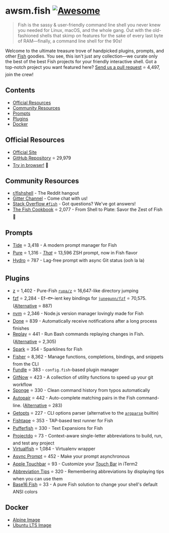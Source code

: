 # awsm.fish [![Awesome](https://awesome.re/badge.svg)](https://awesome.re)

> Fish is the sassy & user-friendly command line shell you never knew you needed for Linux, macOS, and the whole gang. Out with the old-fashioned shells that skimp on features for the sake of every last byte of RAM—finally, a command line shell for the 90s!

Welcome to the ultimate treasure trove of handpicked plugins, prompts, and other [Fish](https://fishshell.com/) goodies. You see, this isn't just any collection—we curate only the best of the best Fish projects for your friendly interactive shell. Got a top-notch project you want featured here? [Send us a pull request](https://github.com/jorgebucaran/awesome-fish/fork) ⭐ 4,497, join the crew!

## Contents

- [Official Resources](#official-resources)
- [Community Resources](#community-resources)
- [Prompts](#prompts)
- [Plugins](#plugins)
- [Docker](#docker)

## Official Resources

- [Official Site](https://fishshell.com)
- [GitHub Repository](https://github.com/fish-shell/fish-shell) ⭐ 29,979
- [Try in browser!](https://rootnroll.com/d/fish-shell/) 🍤

## Community Resources

- [r/fishshell](https://www.reddit.com/r/fishshell) - The Reddit hangout
- [Gitter Channel](https://gitter.im/fish-shell/fish-shell) - Come chat with us!
- [Stack Overflow `#fish`](https://stackoverflow.com/questions/tagged/fish) - Got questions? We've got answers!
- [The Fish Cookbook](https://github.com/jorgebucaran/cookbook.fish) ⭐ 2,077 - From Shell to Plate: Savor the Zest of Fish 🦞

## Prompts

- [Tide](https://github.com/IlanCosman/tide) ⭐ 3,418 - A modern prompt manager for Fish
- [Pure](https://github.com/pure-fish/pure/) ⭐ 1,316 - [_That_](https://github.com/sindresorhus/pure) ⭐ 13,596 ZSH prompt, now in Fish flavor
- [Hydro](https://github.com/jorgebucaran/hydro) ⭐ 787 - Lag-free prompt with async Git status (ooh la la)

## Plugins

- [z](https://github.com/jethrokuan/z) ⭐ 1,402 - Pure-Fish [`rupa/z`](https://github.com/rupa/z) ⭐ 16,647-like directory jumping
- [fzf](https://github.com/PatrickF1/fzf.fish) ⭐ 2,284 - Ef-🐟-ient key bindings for [`junegunn/fzf`](https://github.com/junegunn/fzf) ⭐ 70,575. ([Alternative](https://github.com/jethrokuan/fzf) ⭐ 887)
- [nvm](https://github.com/jorgebucaran/nvm.fish) ⭐ 2,346 - Node.js version manager lovingly made for Fish
- [Done](https://github.com/franciscolourenco/done) ⭐ 839 - Automatically receive notifications after a long process finishes
- [Replay](https://github.com/jorgebucaran/replay.fish) ⭐ 441 - Run Bash commands replaying changes in Fish. ([Alternative](https://github.com/edc/bass) ⭐ 2,305)
- [Spark](https://github.com/jorgebucaran/spark.fish) ⭐ 354 - Sparklines for Fish
- [Fisher](https://github.com/jorgebucaran/fisher) ⭐ 8,362 - Manage functions, completions, bindings, and snippets from the CLI
- [Fundle](https://github.com/danhper/fundle) ⭐ 383 - `config.fish`-based plugin manager
- [GitNow](https://github.com/joseluisq/gitnow) ⭐ 423 - A collection of utility functions to speed up your git workflow
- [Sponge](https://github.com/meaningful-ooo/sponge) ⭐ 330 - Clean command history from typos automatically
- [Autopair](https://github.com/jorgebucaran/autopair.fish) ⭐ 442 - Auto-complete matching pairs in the Fish command-line. ([Alternative](https://github.com/laughedelic/pisces) ⭐ 283)
- [Getopts](https://github.com/jorgebucaran/getopts.fish) ⭐ 227 - CLI options parser (alternative to the [`argparse`](https://fishshell.com/docs/current/cmds/argparse.html) builtin)
- [Fishtape](https://github.com/jorgebucaran/fishtape) ⭐ 353 - TAP-based test runner for Fish
- [Pufferfish](https://github.com/nickeb96/puffer-fish) ⭐ 330 - Text Expansions for Fish
- [Projectdo](https://github.com/paldepind/projectdo) ⭐ 73 - Context-aware single-letter abbreviations to build, run, and test any project
- [Virtualfish](https://github.com/adambrenecki/virtualfish) ⭐ 1,084 - Virtualenv wrapper
- [Async Prompt](https://github.com/acomagu/fish-async-prompt) ⭐ 452 - Make your prompt asynchronous
- [Apple Touchbar](https://github.com/rodrigobdz/fish-apple-touchbar) ⭐ 93 - Customize your [Touch Bar](https://developer.apple.com/design/human-interface-guidelines/macos/touch-bar/touch-bar-overview) in iTerm2
- [Abbreviation Tips](https://github.com/Gazorby/fish-abbreviation-tips) ⭐ 320 - Remembering abbreviations by displaying tips when you can use them
- [Base16 Fish](https://github.com/FabioAntunes/base16-fish-shell) ⭐ 33 - A pure Fish solution to change your shell's default ANSI colors

## Docker

- [Alpine Image](https://hub.docker.com/r/purefish/docker-fish)
- [Ubuntu LTS Image](https://hub.docker.com/r/dideler/fish-shell)
